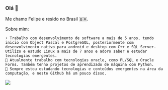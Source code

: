 

<!--
**xiximitho/xiximitho** is a ✨ _special_ ✨ repository because its `README.md` (this file) appears on your GitHub profile.

Here are some ideas to get you started:

- 🔭 I’m currently working on ...
- 🌱 I’m currently learning ...
- 👯 I’m looking to collaborate on ...
- 🤔 I’m looking for help with ...
- 💬 Ask me about ...
- 📫 How to reach me: ...
- 😄 Pronouns: ...
- ⚡ Fun fact: ...
-->
### Olá 👋
 Me chamo Felipe e resido no Brasil 🇧🇷.

Sobre mim:

    ⚡ Trabalho com desenvolvimento de software a mais de 5 anos, tendo inicio com Object Pascal e PostgreSQL, posteriormente com desenvolvimento nativo para android e desktop com C++ e SQL Server. Utilizo e estudo Linux a mais de 7 anos e adoro saber e estudar tecnologias emergentes. 
    🔭 Atualmente trabalho com tecnologias oracle, como PL/SQL e Oracle Forms. Também tenho projetos de aprendizado de máquina com Python.
    🌱 Sempre estou estudando tecnologias e conteúdos emergentes na área da computação, e neste Github há um pouco disso. 

<a href="">
  <img align="center" src="https://github-readme-stats.vercel.app/api/top-langs/?username=xiximitho&theme=dark&layout=compact" />
</a>

<!--elipe Mattes's wakatime stats](https://github-readme-stats.vercel.app/api/wakatime?username=xiximitho)]
